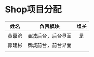 # Shop项目分配
|  姓名  |      负责模块      | 组长 |
| :----: | :----------------: | :--: |
| 黄嘉滨 | 商城后台，后台界面 |  是  |
| 郭建彬 | 商城前台，前台界面 |      |
|        |                    |      |


